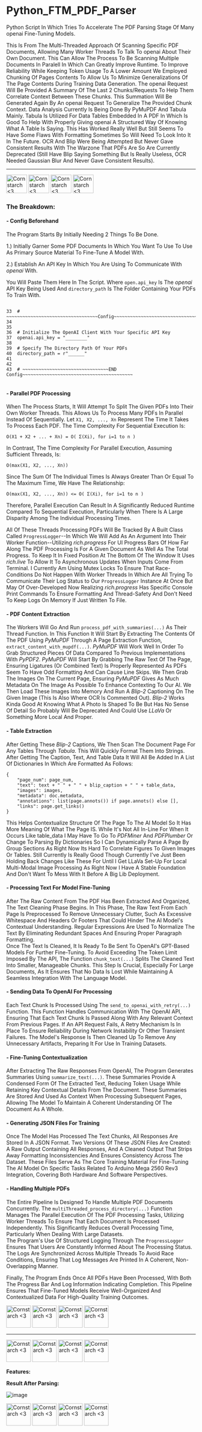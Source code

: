 # Python_FTM_PDF_Parser
Python Script In Which Tries To Accelerate The PDF Parsing Stage Of Many openai Fine-Tuning Models. 

This Is From The Multi-Threaded Approach Of Scanning Specific PDF Documents, Allowing Many Worker Threads To Talk To openai About Their Own Document. This Can Allow The Process To Be Scanning Multiple Documents In Paralell In Which Can Greatly Improve Runtime. To Improve Reliability While Keeping Token Usage To A Lower Amount We Employed Chunking Of Pages Contents To Allow Us To Minimize Generalizations Of The Page Contents During Training Data Generation. The openai Request Will Be Provided A Summary Of The Last 2 Chunks/Requests To Help Them Correlate Context Between These Chunks. This Summation Will Be Generated Again By An openai Request To Generalize The Provided Chunk Context. Data Analysis Currently Is Being Done By PyMuPDF And Tabula Mainly. Tabula Is Utilized For Data Tables Embedded In A PDF In Which Is Good To Help With Properly Giving openai A Structured Way Of Knowing What A Table Is Saying. This Has Worked Really Well But Still Seems To Have Some Flaws With Formatting Sometimes So Will Need To Look Into It In The Future. OCR And Blip Were Being Attempted But Never Gave Consistent Results With The Warzone That PDFs Are So Are Currently Deprecated (Still Have Blip Saying Something But Is Really Useless, OCR Needed Gaussian Blur And Never Gave Consistent Results).

----------------------------------------------

<img src="https://github.com/user-attachments/assets/b6920c17-2da4-4c3f-8efc-b94893955e04" alt="Cornstarch <3" width="55" height="49"> <img src="https://github.com/user-attachments/assets/b6920c17-2da4-4c3f-8efc-b94893955e04" alt="Cornstarch <3" width="55" height="49"> <img src="https://github.com/user-attachments/assets/b6920c17-2da4-4c3f-8efc-b94893955e04" alt="Cornstarch <3" width="55" height="49"> <img src="https://github.com/user-attachments/assets/b6920c17-2da4-4c3f-8efc-b94893955e04" alt="Cornstarch <3" width="55" height="49">


### **The Breakdown:**

  #### **- Config Beforehand**
  The Program Starts By Initially Needing 2 Things To Be Done. 

  1.) Initially Garner Some PDF Documents In Which You Want To Use To Use As Primary Source Material To Fine-Tune A Model With.
  
  2.) Establish An API Key In Which You Are Using To Communicate With _openai_ With.

  You Will Paste Them Here In The Script. Where `open.api_key` Is The _openai_ API Key Being Used And `directory_path` Is The Folder Containing Your PDFs To Train With.

```

33  # ~~~~~~~~~~~~~~~~~~~~~~~~~~~~~~~~~~Config~~~~~~~~~~~~~~~~~~~~~~~~~~~~~~~~~~~~~~~~~~~
34  
35  
36  # Initialize The OpenAI Client With Your Specific API Key
37  openai.api_key = "________"
38  
39  # Specify The Directory Path Of Your PDFs
40  directory_path = r"______"
41  
42  
43  # ~~~~~~~~~~~~~~~~~~~~~~~~~~~~~~~~END Config~~~~~~~~~~~~~~~~~~~~~~~~~~~~~~~~~~~~~~~~~


```


  #### **- Parallel PDF Processing**
  When The Process Starts, It Will Attempt To Split The Given PDFs Into Their Own Worker Threads. This Allows Us To Process Many PDFs In Parallel Instead Of Sequentially. Let `X1, X2, ..., Xn` Represent The Time It Takes To Process Each PDF. The Time Complexity For Sequential Execution Is:
  
  ```
  O(X1 + X2 + ... + Xn) = O( Σ(Xi), for i=1 to n )
  ```


  
  In Contrast, The Time Complexity For Parallel Execution, Assuming Sufficient Threads, Is:
  ```
  O(max(X1, X2, ..., Xn))
  ```

  
  
  Since The Sum Of The Individual Times Is Always Greater Than Or Equal To The Maximum Time, We Have The Relationship:

  ```
  O(max(X1, X2, ..., Xn)) <= O( Σ(Xi), for i=1 to n )
  ```
 
  
  Therefore, Parallel Execution Can Result In A Significantly Reduced Runtime Compared To Sequential Execution, Particularly When There Is A Large Disparity Among The Individual Processing Times.

  
  All Of These Threads Processing PDFs Will Be Tracked By A Built Class Called `ProgressLogger`--In Which We Will Add As An Argument Into Their Worker Function--Utilizing _rich.progress_ For UI Progress Bars Of How Far Along The PDF Processing Is For A Given Document As Well As The Total Progress. To Keep It In Fixed Position At The Bottom Of The Window It Uses _rich.live_ To Allow It To Asynchronous Updates When Inputs Come From Terminal. I Currently Am Using Mutex Locks To Ensure That Race-Conditions Do Not Happen With Worker Threads In Which Are All Trying To Communicate Their Log Status to Our `ProgressLogger` Instance At Once But May Of Over-Developed Now Realizing _rich.progress_ Has Specific Console Print Commands To Ensure Formatting And Thread-Safety And Don't Need To Keep Logs On Memory If Just Written To File.

  #### **- PDF Content Extraction**
  The Workers Will Go And Run `process_pdf_with_summaries(...)` As Their Thread Function. In This Function It Will Start By Extracting The Contents Of The PDF Using _PyMuPDF_ Through A Page Extraction Function, `extract_content_with_mupdf(...)`. _PyMuPDF_ Will Work Well In Order To Grab Structured Pieces Of Data Compared To Previous Implementations With _PyPDF2_. _PyMuPDF_ Will Start By Grabbing The Raw Text Of The Page, Ensuring Ligatures (Or Combined Text) Is Properly Represented As PDFs Seem To Have Odd Formatting And Can Cause Line Skips. We Then Grab The Images On The Current Page, Ensuring _PyMuPDF_ Gives As Much Metadata On The Image As Possible To Enhance Contexting To Our AI. We Then Load These Images Into Memory And Run A _Blip-2_ Captioning On The Given Image (This Is Also Where OCR Is Commented Out). _Blip-2_ Works Kinda Good At Knowing What A Photo Is Shaped To Be But Has No Sense Of Detail So Probably Will Be Deprecated And Could Use _LLaVa_ Or Something More Local And Proper.

  #### **- Table Extraction**
  After Getting These _Blip-2_ Captions, We Then Scan The Document Page For Any Tables Through _Tabula_. This Will Quickly Format Them Into Strings. After Getting The Caption, Text, And Table Data It Will All Be Added In A List Of Dictionaries In Which Are Formatted As Follows:
  ```
  {
      "page_num": page_num,
      "text": text + " " + " " + blip_caption + " " + table_data,
      "images": images,
      "metadata": doc.metadata,
      "annotations": list(page.annots()) if page.annots() else [],
      "links": page.get_links()
  }
  ```
  This Helps Contextualize Structure Of The Page To The AI Model So It Has More Meaning Of What The Page IS. While It's Not All In-Line For When It Occurs Like table_data I May Have To Go To _PDFMiner_ And _PDFPlumber_ Or Change To Parsing By Dictionaries So I Can Dynamically Parse A Page By Group Sections As Right Now Its Hard To Correlate Figures To Given Images Or Tables. Still Currently Is Really Good Though Currently I've Just Been Holding Back Changes Like These For Until I Get LLaVa Set-Up For Local Multi-Modal Image Processing As Right Now I Have A Stable Foundation And Don't Want To Mess With It Before A Big Lib Deployment.
  
  #### **- Processing Text For Model Fine-Tuning**
After The Raw Content From The PDF Has Been Extracted And Organized, The Text Cleaning Phase Begins. In This Phase, The Raw Text From Each Page Is Preprocessed To Remove Unnecessary Clutter, Such As Excessive Whitespace And Headers Or Footers That Could Hinder The AI Model's Contextual Understanding. Regular Expressions Are Used To Normalize The Text By Eliminating Redundant Spaces And Ensuring Proper Paragraph Formatting.  
Once The Text Is Cleaned, It Is Ready To Be Sent To OpenAI's GPT-Based Models For Further Fine-Tuning. To Avoid Exceeding The Token Limit Imposed By The API, The Function `chunk_text(...)` Splits The Cleaned Text Into Smaller, Manageable Chunks. This Step Is Crucial, Especially For Large Documents, As It Ensures That No Data Is Lost While Maintaining A Seamless Integration With The Language Model.

#### **- Sending Data To OpenAI For Processing**
Each Text Chunk Is Processed Using The `send_to_openai_with_retry(...)` Function. This Function Handles Communication With The OpenAI API, Ensuring That Each Text Chunk Is Passed Along With Any Relevant Context From Previous Pages. If An API Request Fails, A Retry Mechanism Is In Place To Ensure Reliability During Network Instability Or Other Transient Failures. The Model's Response Is Then Cleaned Up To Remove Any Unnecessary Artifacts, Preparing It For Use In Training Datasets.

#### **- Fine-Tuning Contextualization**
After Extracting The Raw Responses From OpenAI, The Program Generates Summaries Using `summarize_text(...)`. These Summaries Provide A Condensed Form Of The Extracted Text, Reducing Token Usage While Retaining Key Contextual Details From The Document. These Summaries Are Stored And Used As Context When Processing Subsequent Pages, Allowing The Model To Maintain A Coherent Understanding Of The Document As A Whole.

#### **- Generating JSON Files For Training**
Once The Model Has Processed The Text Chunks, All Responses Are Stored In A JSON Format. Two Versions Of These JSON Files Are Created: A Raw Output Containing All Responses, And A Cleaned Output That Strips Away Formatting Inconsistencies And Ensures Consistency Across The Dataset. These Files Serve As The Core Training Material For Fine-Tuning The AI Model On Specific Tasks Related To Arduino Mega 2560 Rev3 Integration, Covering Both Hardware And Software Perspectives.

#### **- Handling Multiple PDFs**
The Entire Pipeline Is Designed To Handle Multiple PDF Documents Concurrently. The `multiThreaded_process_directory(...)` Function Manages The Parallel Execution Of The PDF Processing Tasks, Utilizing Worker Threads To Ensure That Each Document Is Processed Independently. This Significantly Reduces Overall Processing Time, Particularly When Dealing With Large Datasets.  
The Program's Use Of Structured Logging Through The `ProgressLogger` Ensures That Users Are Constantly Informed About The Processing Status. The Logs Are Synchronized Across Multiple Threads To Avoid Race Conditions, Ensuring That Log Messages Are Printed In A Coherent, Non-Overlapping Manner.

Finally, The Program Ends Once All PDFs Have Been Processed, With Both The Progress Bar And Log Information Indicating Completion. This Pipeline Ensures That Fine-Tuned Models Receive Well-Organized And Contextualized Data For High-Quality Training Outcomes.


<img src="https://github.com/user-attachments/assets/1fc90166-a62b-4d91-a087-5da5a3a7076f" alt="Cornstarch <3" width="65" height="59"> <img src="https://github.com/user-attachments/assets/1fc90166-a62b-4d91-a087-5da5a3a7076f" alt="Cornstarch <3" width="65" height="59"> <img src="https://github.com/user-attachments/assets/1fc90166-a62b-4d91-a087-5da5a3a7076f" alt="Cornstarch <3" width="65" height="59"> <img src="https://github.com/user-attachments/assets/1fc90166-a62b-4d91-a087-5da5a3a7076f" alt="Cornstarch <3" width="65" height="59">

----------------------------------------------

<img src="https://github.com/user-attachments/assets/2c82de29-71b0-433a-bc10-3778026b74a7" alt="Cornstarch <3" width="65" height="59">  <img src="https://github.com/user-attachments/assets/2c82de29-71b0-433a-bc10-3778026b74a7" alt="Cornstarch <3" width="65" height="59">  <img src="https://github.com/user-attachments/assets/2c82de29-71b0-433a-bc10-3778026b74a7" alt="Cornstarch <3" width="65" height="59">  <img src="https://github.com/user-attachments/assets/2c82de29-71b0-433a-bc10-3778026b74a7" alt="Cornstarch <3" width="65" height="59"> 


**Features:**

  **Result After Parsing:**
  
  ![image](https://github.com/user-attachments/assets/5582883a-eac1-4cae-bae1-d388cef04758)


<img src="https://github.com/user-attachments/assets/b568a6eb-aa1d-4379-80a8-938dd51fa068" alt="Cornstarch <3" width="65" height="59"> <img src="https://github.com/user-attachments/assets/b568a6eb-aa1d-4379-80a8-938dd51fa068" alt="Cornstarch <3" width="65" height="59"> <img src="https://github.com/user-attachments/assets/b568a6eb-aa1d-4379-80a8-938dd51fa068" alt="Cornstarch <3" width="65" height="59"> <img src="https://github.com/user-attachments/assets/b568a6eb-aa1d-4379-80a8-938dd51fa068" alt="Cornstarch <3" width="65" height="59">
